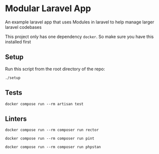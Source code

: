 # Modular Laravel App

An example laravel app that uses Modules in laravel to help manage larger laravel codebases

This project only has one dependency `docker`. So make sure you have this installed first

## Setup

Run this script from the root directory of the repo:
```
./setup
```


## Tests

```
docker compose run --rm artisan test
```

## Linters
```
docker compose run --rm composer run rector
```
```
docker compose run --rm composer run pint
```
```
docker compose run --rm composer run phpstan
```
